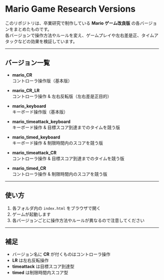 # Mario Game Research Versions

このリポジトリは、卒業研究で制作している **Mario ゲーム改良版** の各バージョンをまとめたものです。  
各バージョンで操作方法やルールを変え、ゲームプレイや左右差是正、タイムアタックなどの効果を検証しています。

---

## バージョン一覧

- **mario_CR**  
  コントローラ操作版（基本版）

- **mario_CR_LR**  
  コントローラ操作 & 左右反転版（左右差是正目的）

- **mario_keyboard**  
  キーボード操作版（基本版）

- **mario_timeattack_keyboard**  
  キーボード操作 & 目標スコア到達までのタイムを競う版

- **mario_timed_keyboard**  
  キーボード操作 & 制限時間内のスコアを競う版

- **mario_timeattack_CR**  
  コントローラ操作 & 目標スコア到達までのタイムを競う版

- **mario_timed_CR**  
  コントローラ操作 & 制限時間内のスコアを競う版

---

## 使い方

1. 各フォルダ内の `index.html` をブラウザで開く  
2. ゲームが起動します  
3. 各バージョンごとに操作方法やルールが異なるので注意してください

---

## 補足

- バージョン名に **CR** が付くものはコントローラ操作  
- **LR** は左右反転操作  
- **timeattack** は目標スコア到達型  
- **timed** は制限時間内スコア型
